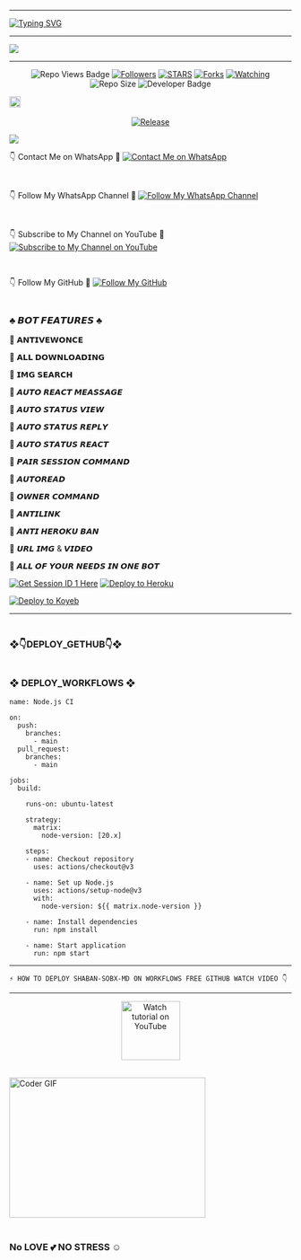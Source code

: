 ----------

<a href="https://git.io/typing-svg"><img src="https://readme-typing-svg.demolab.com?font=Black+Ops+One&size=50&pause=1000&color=1BAFBAFF&center=true&width=910&height=100&lines=THANKS FOR YOUR +SUPPORT-DONT; FORGET+TO+FORK+MYrepo;CREATED+BY+MR SHABAN;RELEASED+24-12-2024" alt="Typing SVG" /></a>

----------

<a><img src='https://i.ibb.co/9N1sJ41/Manul-Ofc-X.gif'/></a>

-------

 </p>
  <p align="center">
   <!-- Repo Views -->
  <img src="https://hits.seeyoufarm.com/api/count/incr/badge.svg?url=https%3A%2F%2Fgithub.com%2FMRSHABAN40%2FSHABAN-SOBX-MD&count_bg=%2379C83D&title_bg=%23555555&icon=gitpod.svg&icon_color=%23E7E7E7&title=Views&edge_flat=false" alt="Repo Views Badge">
 <a href="https://github.com/MRSHABAN40?tab=followers"><img title="Followers" src="https://img.shields.io/github/followers/MRSHABAN40?label=Followers&style=social"></a>
<a href="https://github.com/MRSHABAN40/SHABAN-SOBX-MD/stargazers/"><img title="STARS" src="https://img.shields.io/github/stars/MRSHABAN40/SHABAN-SOBX-MD?&style=social"></a>
<a href="https://github.com/MRSHABAN40/SHABAN-SOBX-MD/network/members"><img title="Forks" src="https://img.shields.io/github/forks/MRSHABAN40/SHABAN-SOBX-MD?style=social"></a>
<a href="https://github.com/MRSHABAN40/SHABAN-SOBX-MD/watchers"><img title="Watching" src="https://img.shields.io/github/watchers/MRSHABAN40/SHABAN-SOBX-MD?label=Watching&style=social"></a>
<!-- Repo Size -->
  <img src="https://img.shields.io/github/repo-size/MRSHABAN40/SHABAN-SOBX-MD?color=gold&label=Repo%20Size&style=plastic" alt="Repo Size">
  <!-- Developer -->
  <img src="https://img.shields.io/static/v1?label=OWNER&message=MR%20SHABAN&color=blue&style=plastic" alt="Developer Badge">
</p>        
<a          href="https://github.com/MRSHABAN40/SHABAN-SOBX-MD/graphs/commit-activity"><img height="20" src="https://img.shields.io/badge/Maintained%3F-yes-green.svg"></a>&nbsp;&nbsp;
</p>
<p align='center'>
         
</p>

<p align="center">
  <a href="https://github.com/MRSHABAN40/SHABAN-SOBX-MD"><img title="Release" src="https://img.shields.io/badge/Release-beta%20v5-darkcyan.svg?style=for-the-badge&logo=appveyor" /></a>
</p>


<img align="center" height="auto"
src="https://cardivo.vercel.app/api?name=SHABAN%20MD%20V3.0.0&description=🪀THE%20WORLD%20BEST%20WHATSAPP%20BOT%★%20CREATED%20BY%20MR%20SHABAN♥️&image=https://i.ibb.co/wwkxCP7/Manul-Ofc-X.jpg?v=4&backgroundColor=%23ecf0f1&github=MRSHABAN40&pattern=leaf&colorPattern=%23eaeaea"/>

👇 Contact Me on WhatsApp  🤝
[![Contact Me on WhatsApp](https://img.shields.io/static/v1?label=Contact%20Me%20on%20WhatsApp&message=Message&color=25D366&style=for-the-badge&logo=whatsapp&logoColor=white)](https://wa.me/923059395959)

<br>
  
👇 Follow My WhatsApp Channel 🤝 
[![Follow My WhatsApp Channel](https://img.shields.io/static/v1?label=Follow%20My%20WhatsApp%20Channel&message=follow&color=25D366&style=for-the-badge&logo=whatsapp&logoColor=white)](https://whatsapp.com/channel/0029VazjYjoDDmFZTZ9Ech3O)

<br>

👇 Subscribe to My Channel on YouTube 🤝 
[![Subscribe to My Channel on YouTube](https://img.shields.io/static/v1?label=Subscribe%20to%20My%20Channel&message=YouTube&color=FF0000&style=for-the-badge&logo=youtube&logoColor=white)](https://youtube.com/@mrshaban282?si=Mmp8uT0UZsRqvKnq)

<br>

👇 Follow My GitHub 🤝
[![Follow My GitHub](https://img.shields.io/static/v1?label=Follow%20My%20GitHub&message=GitHub&color=181717&style=for-the-badge&logo=github&logoColor=white)](https://github.com/MRSHABAN40)

### <br> ♣️ 𝘽𝙊𝙏 𝙁𝙀𝘼𝙏𝙐𝙍𝙀𝙎 ♣️

📢 𝗔𝗡𝗧𝗜𝗩𝗘𝗪𝗢𝗡𝗖𝗘

📢 𝗔𝗟𝗟 𝗗𝗢𝗪𝗡𝗟𝗢𝗔𝗗𝗜𝗡𝗚

📢 𝗜𝗠𝗚 𝗦𝗘𝗔𝗥𝗖𝗛

📢 𝘼𝙐𝙏𝙊 𝙍𝙀𝘼𝘾𝙏 𝙈𝙀𝘼𝙎𝙎𝘼𝙂𝙀

📢 𝘼𝙐𝙏𝙊 𝙎𝙏𝘼𝙏𝙐𝙎 𝙑𝙄𝙀𝙒

📢 𝘼𝙐𝙏𝙊 𝙎𝙏𝘼𝙏𝙐𝙎 𝙍𝙀𝙋𝙇𝙔

📢 𝘼𝙐𝙏𝙊 𝙎𝙏𝘼𝙏𝙐𝙎 𝙍𝙀𝘼𝘾𝙏

📢 𝙋𝘼𝙄𝙍 𝙎𝙀𝙎𝙎𝙄𝙊𝙉 𝘾𝙊𝙈𝙈𝘼𝙉𝘿

📢 𝘼𝙐𝙏𝙊𝙍𝙀𝘼𝘿

📢 𝙊𝙒𝙉𝙀𝙍 𝘾𝙊𝙈𝙈𝘼𝙉𝘿

📢 𝘼𝙉𝙏𝙄𝙇𝙄𝙉𝙆

📢 𝘼𝙉𝙏𝙄 𝙃𝙀𝙍𝙊𝙆𝙐 𝘽𝘼𝙉

📢 𝙐𝙍𝙇 𝙄𝙈𝙂 & 𝙑𝙄𝘿𝙀𝙊

📢 𝘼𝙇𝙇 𝙊𝙁 𝙔𝙊𝙐𝙍 𝙉𝙀𝙀𝘿𝙎 𝙄𝙉 𝙊𝙉𝙀 𝘽𝙊𝙏

[![Get Session ID 1 Here](https://img.shields.io/static/v1?label=Session%20ID&message=Generate&color=FF4500&style=for-the-badge&logo=firefox&logoColor=white)](https://shaban-sobx-md-7b3eadacd0ee.herokuapp.com/)
 [![Deploy to Heroku](https://img.shields.io/static/v1?label=Deploy%20to&message=Heroku&color=430098&style=for-the-badge&logo=heroku&logoColor=white)](https://dashboard.heroku.com/new?template=https://github.com/MRSHABAN40/SHABAN-SOBX-MD)

[![Deploy to Koyeb](https://www.koyeb.com/static/images/deploy/button.svg)](https://app.koyeb.com/deploy?name=shaban-sobx-md&repository=MRSHABAN40%2FSHABAN-SOBX-MD&branch=main&builder=dockerfile&instance_type=free&regions=was&env%5BPREFIX%5D=.&env%5BSESSION_ID%5D=&env%5BMODE%5D=public&env%5BAUTO_STATUS_SEEN%5D=true&env%5BAUTO_TYPING%5D=false&env%5BANTI_LINK%5D=true&env%5BAUTO_REACT%5D=false&env%5BOWNER_NUMBER%5D=)
 
------------
### <br> ❖👇DEPLOY_GETHUB👇❖


### <br> ❖ DEPLOY_WORKFLOWS ❖
```
name: Node.js CI

on:
  push:
    branches:
      - main
  pull_request:
    branches:
      - main

jobs:
  build:

    runs-on: ubuntu-latest

    strategy:
      matrix:
        node-version: [20.x]

    steps:
    - name: Checkout repository
      uses: actions/checkout@v3

    - name: Set up Node.js
      uses: actions/setup-node@v3
      with:
        node-version: ${{ matrix.node-version }}

    - name: Install dependencies
      run: npm install

    - name: Start application
      run: npm start
```

-----------

`⚡ HOW TO DEPLOY SHABAN-SOBX-MD ON WORKFLOWS FREE GITHUB WATCH VIDEO 👇`

-------------

<p align="center">
   <a href="https://youtu.be/xxw7uG5Xb6M?si=cwdTifhYH5INDSFD"><img src="https://i.ibb.co/71mYRh4/116-1161192-podcast-subscribe-listen-button-youtube-sign-hd-png.png" alt="Watch tutorial on YouTube" border="0"  width="105">
    </a>
</p>

<br>
<img alt="Coder GIF" height=250 width=350 src="https://i.gifer.com/GYny.gif" />
<br>

### <br> No LOVE 💕 NO STRESS ☺️


